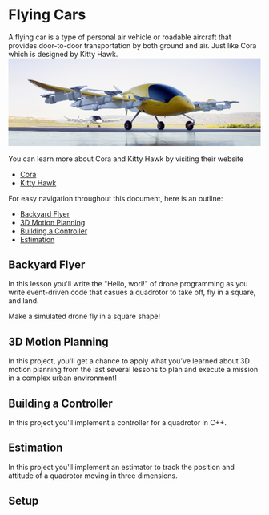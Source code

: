# Flying Cars #

A flying car is a type of personal air vehicle or roadable aircraft that provides door-to-door transportation by both ground and air.  Just like Cora which is designed by Kitty Hawk.
![cora](img/Kitty-Hawk-Cora-Air-Taxi.jpg  "cora")

You can learn more about Cora and Kitty Hawk by visiting their website

- [Cora](https://cora.aero/)
- [Kitty Hawk](https://kittyhawk.aero/)


For easy navigation throughout this document, here is an outline:

 
 - [Backyard Flyer](#backyard-flyer)
 - [3D Motion Planning](#3d-motion-planning)
 - [Building a Controller](#building-a-controller)
 - [Estimation](#estimation)

## Backyard Flyer ##
In this lesson you'll write the "Hello, worl!" of drone programming as you write event-driven code that casues a  quadrotor to take off, fly in a square, and land.

Make a simulated drone fly in a square shape!

## 3D Motion Planning ##
In this project, you'll get a chance to apply what you've learned about 3D motion planning from the last several lessons to plan and execute a mission in a complex urban environment!

## Building a Controller ##

In this project you'll implement a controller for a quadrotor in C++.

## Estimation ##

In this project you'll implement an estimator to track the position and attitude of a quadrotor moving in three dimensions.

## Setup ##